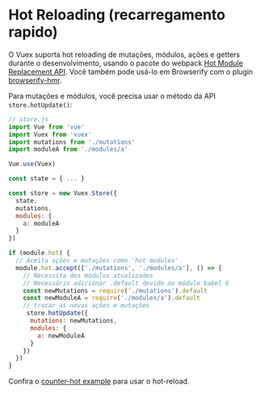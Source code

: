 # Hot Reloading (recarregamento rapido)

O Vuex suporta hot reloading de mutações, módulos, ações e getters durante o desenvolvimento, usando o pacote do webpack [Hot Module Replacement API](https://webpack.js.org/guides/hot-module-replacement/). Você também pode usá-lo em Browserify com o plugin [browserify-hmr](https://github.com/AgentME/browserify-hmr/).

Para mutações e módulos, você precisa usar o método da API `store.hotUpdate()`:

``` js
// store.js
import Vue from 'vue'
import Vuex from 'vuex'
import mutations from './mutations'
import moduleA from './modules/a'

Vue.use(Vuex)

const state = { ... }

const store = new Vuex.Store({
  state,
  mutations,
  modules: {
    a: moduleA
  }
})

if (module.hot) {
  // Aceita ações e mutações como 'hot modules'
  module.hot.accept(['./mutations', './modules/a'], () => {
    // Necessita dos módulos atualizados
    // Necessário adicionar .default devido ao módulo babel 6
    const newMutations = require('./mutations').default
    const newModuleA = require('./modules/a').default
    // trocar as novas ações e mutações
     store.hotUpdate({
      mutations: newMutations,
      modules: {
        a: newModuleA
      }
    })
  })
}
```

Confira o [counter-hot example](https://github.com/vuejs/vuex/tree/dev/examples/counter-hot) para usar o hot-reload.
